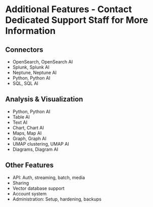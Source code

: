 # Additional Features - Contact Dedicated Support Staff for More Information

## Connectors
- OpenSearch, OpenSearch AI
- Splunk, Splunk AI
- Neptune, Neptune AI
- Python, Python AI
- SQL, SQL AI

## Analysis & Visualization
- Python, Python AI
- Table AI
- Text AI
- Chart, Chart AI
- Maps, Map AI
- Graph, Graph AI
- UMAP clustering, UMAP AI
- Diagrams, Diagram AI

## Other Features
- API: Auth, streaming, batch, media
- Sharing
- Vector database support
- Account system
- Administration: Setup, hardening, backups


